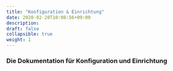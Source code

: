 ```yaml
---
title: "Konfiguration & Einrichtung"
date: 2020-02-28T10:08:56+09:00
description: 
draft: false
collapsible: true
weight: 1
---
```


### Die Dokumentation für Konfiguration und Einrichtung


